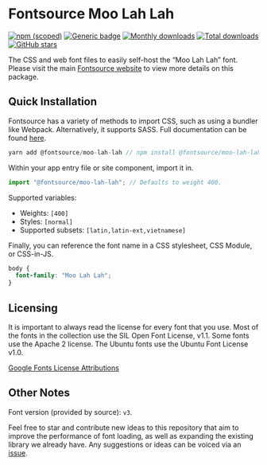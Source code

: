 # Fontsource Moo Lah Lah

[![npm (scoped)](https://img.shields.io/npm/v/@fontsource/moo-lah-lah?color=brightgreen)](https://www.npmjs.com/package/@fontsource/moo-lah-lah) [![Generic badge](https://img.shields.io/badge/fontsource-passing-brightgreen)](https://github.com/fontsource/fontsource) [![Monthly downloads](https://badgen.net/npm/dm/@fontsource/moo-lah-lah)](https://github.com/fontsource/fontsource) [![Total downloads](https://badgen.net/npm/dt/@fontsource/moo-lah-lah)](https://github.com/fontsource/fontsource) [![GitHub stars](https://img.shields.io/github/stars/fontsource/fontsource.svg?style=social&label=Star)](https://github.com/fontsource/fontsource/stargazers)

The CSS and web font files to easily self-host the “Moo Lah Lah” font. Please visit the main [Fontsource website](https://fontsource.org/fonts/moo-lah-lah) to view more details on this package.

## Quick Installation

Fontsource has a variety of methods to import CSS, such as using a bundler like Webpack. Alternatively, it supports SASS. Full documentation can be found [here](https://fontsource.org/docs/introduction).

```javascript
yarn add @fontsource/moo-lah-lah // npm install @fontsource/moo-lah-lah
```

Within your app entry file or site component, import it in.

```javascript
import "@fontsource/moo-lah-lah"; // Defaults to weight 400.
```

Supported variables:

- Weights: `[400]`
- Styles: `[normal]`
- Supported subsets: `[latin,latin-ext,vietnamese]`

Finally, you can reference the font name in a CSS stylesheet, CSS Module, or CSS-in-JS.

```css
body {
  font-family: "Moo Lah Lah";
}
```

## Licensing

It is important to always read the license for every font that you use.
Most of the fonts in the collection use the SIL Open Font License, v1.1. Some fonts use the Apache 2 license. The Ubuntu fonts use the Ubuntu Font License v1.0.

[Google Fonts License Attributions](https://fonts.google.com/attribution)

## Other Notes

Font version (provided by source): `v3`.

Feel free to star and contribute new ideas to this repository that aim to improve the performance of font loading, as well as expanding the existing library we already have. Any suggestions or ideas can be voiced via an [issue](https://github.com/fontsource/fontsource/issues).
